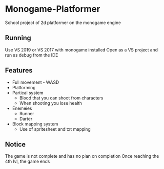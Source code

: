 # Monogame-Platformer

School project of 2d platformer on the monogame engine

## Running
Use VS 2019 or VS 2017 with monogame installed
Open as a VS project and run as debug from the IDE

## Features
* Full movement - WASD
* Platforming
* Partical system
  * Blood that you can shoot from characters
  * When shooting you lose health
* Enemeies
  * Runner
  * Darter
* Block mapping system
  * Use of spritesheet and txt mapping

## Notice
The game is not complete and has no plan on completion
Once reaching the 4th lvl, the game ends
